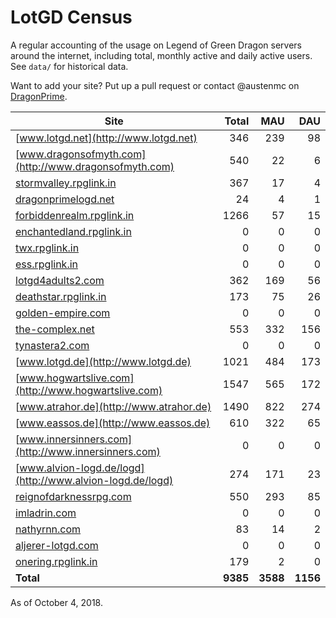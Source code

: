 # LotGD Census
A regular accounting of the usage on Legend of Green Dragon servers around the internet, including total, monthly active and daily active users. See `data/` for historical data.

Want to add your site? Put up a pull request or contact @austenmc on [DragonPrime](http://dragonprime.net).


Site | Total | MAU | DAU
--- | ---:| ---:| ---:
[www.lotgd.net](http://www.lotgd.net)|346|239|98
[www.dragonsofmyth.com](http://www.dragonsofmyth.com)|540|22|6
[stormvalley.rpglink.in](http://stormvalley.rpglink.in)|367|17|4
[dragonprimelogd.net](http://dragonprimelogd.net)|24|4|1
[forbiddenrealm.rpglink.in](http://forbiddenrealm.rpglink.in)|1266|57|15
[enchantedland.rpglink.in](http://enchantedland.rpglink.in)|0|0|0
[twx.rpglink.in](http://twx.rpglink.in)|0|0|0
[ess.rpglink.in](http://ess.rpglink.in)|0|0|0
[lotgd4adults2.com](http://lotgd4adults2.com)|362|169|56
[deathstar.rpglink.in](http://deathstar.rpglink.in)|173|75|26
[golden-empire.com](http://golden-empire.com)|0|0|0
[the-complex.net](http://the-complex.net)|553|332|156
[tynastera2.com](http://tynastera2.com)|0|0|0
[www.lotgd.de](http://www.lotgd.de)|1021|484|173
[www.hogwartslive.com](http://www.hogwartslive.com)|1547|565|172
[www.atrahor.de](http://www.atrahor.de)|1490|822|274
[www.eassos.de](http://www.eassos.de)|610|322|65
[www.innersinners.com](http://www.innersinners.com)|0|0|0
[www.alvion-logd.de/logd](http://www.alvion-logd.de/logd)|274|171|23
[reignofdarknessrpg.com](http://reignofdarknessrpg.com)|550|293|85
[imladrin.com](http://imladrin.com)|0|0|0
[nathyrnn.com](http://nathyrnn.com)|83|14|2
[aljerer-lotgd.com](http://aljerer-lotgd.com)|0|0|0
[onering.rpglink.in](http://onering.rpglink.in)|179|2|0
**Total**|**9385**|**3588**|**1156**

As of October 4, 2018.
